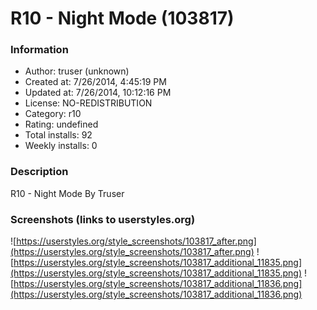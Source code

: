 # R10 - Night Mode (103817)

### Information
- Author: truser (unknown)
- Created at: 7/26/2014, 4:45:19 PM
- Updated at: 7/26/2014, 10:12:16 PM
- License: NO-REDISTRIBUTION
- Category: r10
- Rating: undefined
- Total installs: 92
- Weekly installs: 0


### Description
R10 - Night Mode By Truser


### Screenshots (links to userstyles.org)
![https://userstyles.org/style_screenshots/103817_after.png](https://userstyles.org/style_screenshots/103817_after.png)
![https://userstyles.org/style_screenshots/103817_additional_11835.png](https://userstyles.org/style_screenshots/103817_additional_11835.png)
![https://userstyles.org/style_screenshots/103817_additional_11836.png](https://userstyles.org/style_screenshots/103817_additional_11836.png)

